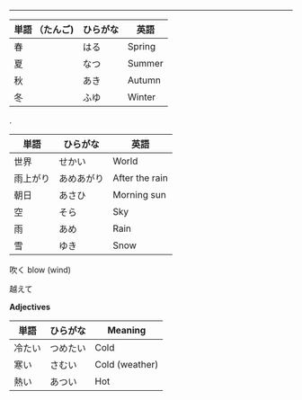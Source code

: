 
---

| 単語 （たんご) | ひらがな | 英語 | 
| --- | --- | --- |
| 春 | はる | Spring | 
| 夏 | なつ | Summer |
| 秋 | あき | Autumn | 
| 冬 | ふゆ | Winter |

.

| 単語 | ひらがな | 英語 |
| ---- | ---- | ---- |
| 世界 | せかい | World |
| 雨上がり | あめあがり | After the rain |
| 朝日 | あさひ | Morning sun |
| 空 | そら | Sky |
| 雨 | あめ | Rain |
| 雪 | ゆき | Snow |


吹く blow (wind)

越えて


**Adjectives**

| 単語 | ひらがな | Meaning | 
| --- | --- | --- |
| 冷たい | つめたい | Cold | 
| 寒い | さむい | Cold (weather) |
| 熱い | あつい | Hot |
